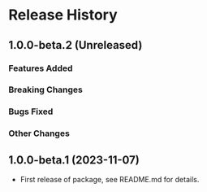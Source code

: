 # Release History

## 1.0.0-beta.2 (Unreleased)

### Features Added

### Breaking Changes

### Bugs Fixed

### Other Changes

## 1.0.0-beta.1 (2023-11-07)

- First release of package, see README.md for details.
